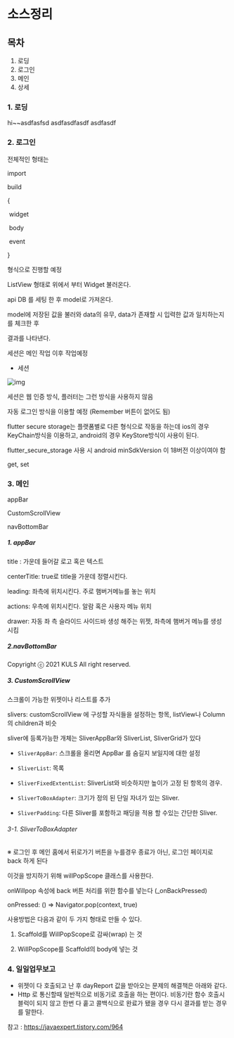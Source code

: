 # 소스정리



## 목차

1. 로딩
2. 로그인
3. 메인
4. 상세



### 1. 로딩
hi~~asdfasfsd
asdfasdfasdf asdfasdf

### 2. 로그인

전체적인 형태는 

import

build

{

​	widget

​	body

​	event

}

형식으로 진행할 예정

ListView 형태로 위에서 부터 Widget 불러온다.



api  DB 를 세팅 한 후 model로 가져온다.

model에 저장된 값을 불러와 data의 유무, data가 존재할 시 입력한 값과 일치하는지 를 체크한 후

결과를 나타낸다.



세션은 메인 작업 이후 작업예정

- 세션

![img](https://blog.kakaocdn.net/dn/TYcET/btqEM95uAH7/sq25QdyARfJKbqn7YcKDyK/img.png)



세션은 웹 인증 방식, 플러터는 그런 방식을 사용하지 않음



자동 로그인 방식을 이용할 예정 (Remember 버튼이 없어도 됨)

flutter secure storage는 플랫폼별로 다른 형식으로 작동을 하는데 ios의 경우 KeyChain방식을 이용하고, android의 경우 KeyStore방식이 사용이 된다.

flutter_secure_storage 사용 시 android minSdkVersion 이 18버전 이상이여야 함



get, set



### 3. 메인

appBar

CustomScrollView

navBottomBar



##### 1. appBar

title : 가운데 들어갈 로고 혹은 텍스트

centerTitle: true로 title을 가운데 정렬시킨다.

leading: 좌측에 위치시킨다. 주로 햄버거메뉴를 놓는 위치

actions: 우측에 위치시킨다. 알람 혹은 사용자 메뉴 위치

drawer: 자동 좌 측 슬라이드 사이드바 생성 해주는 위젯, 좌측에 햄버거 메뉴를 생성 시킴



##### 2.navBottomBar

Copyright ⓒ 2021 KULS All right reserved.



##### 3. CustomScrollView

스크롤이 가능한 위젯이나 리스트를 추가

slivers: customScrollView 에 구성할 자식들을 설정하는 항목, listView나 Column의 children과 비슷

sliver에 등록가능한 개체는 SliverAppBar와 SliverList, SliverGrid가 있다

- `SliverAppBar`: 스크롤을 올리면 AppBar 를 숨길지 보일지에 대한 설정

- `SliverList`: 목록

- `SliverFixedExtentList`: SliverList와 비슷하지만 높이가 고정 된 항목의 경우.

- `SliverToBoxAdapter`: 크기가 정의 된 단일 자녀가 있는 Sliver.

- `SliverPadding`: 다른 Sliver를 포함하고 패딩을 적용 할 수있는 간단한 Sliver.

  

###### 3-1. SliverToBoxAdapter



※  로그인 후 메인 홈에서 뒤로가기 버튼을 누를경우 종료가 아닌, 로그인 페이지로 back 하게 된다

이것을 방지하기 위해 willPopScope 클래스를 사용한다.

onWillpop 속성에 back 버튼 처리를 위한 함수를 넣는다 (_onBackPressed)

onPressed: () => Navigator.pop(context, true)

사용방법은 다음과 같이 두 가지 형태로 만들 수 있다.

1. Scaffold를 WillPopScope로 감싸(wrap) 는 것

2. WillPopScope를 Scaffold의 body에 넣는 것







### 4. 일일업무보고

- 위젯이 다 호출되고 난 후 dayReport 값을 받아오는 문제의 해결책은 아래와 같다.
- Http 로 통신할때 일반적으로 비동기로 호출을 하는 편이다. 비동기란 함수 호출시 블럭이 되지 않고 한번 다 훝고 콜백식으로 완료가 됐을 경우 다시 결과를 받는 경우를 말한다.

참고 : https://javaexpert.tistory.com/964

